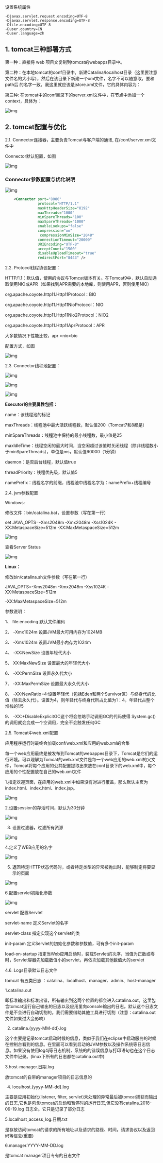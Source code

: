 设置系统属性

```shell
-Djavax.servlet.request.encoding=UTF-8
-Djavax.servlet.response.encoding=UTF-8 
-Dfile.encoding=UTF-8 
-Duser.country=CN 
-Duser.language=zh
```



## 1. **tomcat三种部署方式**

第一种：直接将 web 项目文复制到tomcat的webapps目录中。

第二种：在本地tomcat的conf目录中，新建Catalina/localhost目录（这里要注意文件名的大小写），然后在该目录下新建一个xml文件，名字不可以随意取，要和path后 的名字一致，我这里就应该是jstore.xml文件，它的具体内容为：

<Context docBase="C:\work\jstore\web" path="/jstore" reloadable="true"/>

第三种: 在tomcat中的conf目录下的server.xml文件中，在<Host/>节点中添加一个context，具体为：

 ![img](assets/1800176-20190910172515667-1375366255.png)

## 2. **tomcat配置与优化**

2.1. Connector连接器，主要负责Tomcat与客户端的通讯, 在/conf/server.xml文件中

Connector默认配置，如图

 ![img](assets/1800176-20190910172536054-568858745.png)

### Connector参数配置与优化说明

 ![img](assets/1800176-20190910172545719-1754580366.png)

```xml
	<Connector port="8080"
               protocol="HTTP/1.1"
               maxHttpHeaderSize="8192"
               maxThreads="1000"
               minSpareThreads="100"
               maxSpareThreads="1000"
               enableLookups="false"
               compression="on"
				compressionMinSize="2048"               			             compressibleMimeType="text/html,text/xml,text/plain,text/css,text/javascript,application/javascript"
               connectionTimeout="20000"
               URIEncoding="UTF-8"
               acceptCount="1500"
               disableUploadTimeout="true"
               redirectPort="8443" />
```

2.2. Protocol线程协议配置：

HTTP/1.1：默认值，使用的协议与Tomcat版本有关。在Tomcat9中，默认自动选取使用NIO或APR（如果找到APR需要的本地库，则使用APR，否则使用NIO）

org.apache.coyote.http11.Http11Protocol：BIO

org.apache.coyote.http11.Http11NioProtocol：NIO

org.apache.coyote.http11.Http11Nio2Protocol：NIO2

org.apache.coyote.http11.Http11AprProtocol：APR

大多数情况下性能比较，apr >nio>bio

配置方式，如图

 ![img](assets/1800176-20190910172606679-1872454313.png)

2.3. Connector线程池配置：

 ![img](assets/1800176-20190910172617795-1414200957.png)

 

 ![img](assets/1800176-20190910172625452-704423627.png)

 

 ![img](assets/1800176-20190910172631751-368235699.png)

**Executor的主要属性包括：**

name：该线程池的标记

maxThreads：线程池中最大活跃线程数，默认值200（Tomcat7和8都是）

minSpareThreads：线程池中保持的最小线程数，最小值是25

maxIdleTime：线程空闲的最大时间，当空闲超过该值时关闭线程（除非线程数小于minSpareThreads），单位是ms，默认值60000（1分钟）

daemon：是否后台线程，默认值true

threadPriority：线程优先级，默认值5

namePrefix：线程名字的前缀，线程池中线程名字为：namePrefix+线程编号

2.4. jvm参数配置 

Windows:

修改文件：bin/catalina.bat，设置参数（写在第一行）

set JAVA_OPTS=-Xms2048m -Xmx2048m -Xss1024K -XX:MetaspaceSize=512m -XX:MaxMetaspaceSize=512m

 ![img](assets/1800176-20190910172659476-1615822332.png)

查看Server Status

 ![img](assets/1800176-20190910172706873-705940657.png)

**Linux：**

修改bin/catalina.sh文件参数（写在第一行）

JAVA_OPTS=-Xms2048m -Xmx2048m -Xss1024K -XX:MetaspaceSize=512m

-XX:MaxMetaspaceSize=512m

参数说明：

1、 file.encoding 默认文件编码

2、 -Xmx1024m  设置JVM最大可用内存为1024MB

3、 -Xms1024m  设置JVM最小内存为1024m

4、 -XX:NewSize  设置年轻代大小

5、 XX:MaxNewSize 设置最大的年轻代大小

6、 -XX:PermSize  设置永久代大小

7、 -XX:MaxPermSize 设置最大永久代大小

8、 -XX:NewRatio=4:设置年轻代（包括Eden和两个Survivor区）与终身代的比值（除去永久代）。设置为4，则年轻代与终身代所占比值为1：4，年轻代占整个堆栈的1/5

9、 -XX:+DisableExplicitGC这个将会忽略手动调用GC的代码使得 System.gc()的调用就会变成一个空调用，完全不会触发任何GC

2.5. Tomcat中web.xml配置

应用程序运行时最终会加载conf/web.xml和应用的web.xml的合集

每一个web应用最终是被发布到Tomcat的webappes目录下，Tomcat是它们的运行环境。可以理解为Tomcat的web.xml文件是每一个web应用的web.xml的父文件，Tomcat将每个应用的公共配置提取出来放在conf目录下的web.xml中，每个应用的个性配置放在自己的web.xml文件

1.指定欢迎页面，在应用的web.xml中如果没有对<welcome-file-list>进行覆盖，那么默认主页为index.html、index.html、index.jsp。

 ![img](assets/1800176-20190910172725073-456754314.png)

2.设置session的存活时间，默认为30分钟

 ![img](assets/1800176-20190910172818504-1368613056.png)

3. 设置过滤器，过滤所有资源

 ![img](assets/1800176-20190910172829287-1138214310.png)

4.定义了WEB应用的名字

 ![img](assets/1800176-20190910172839416-613045153.png)

5. 返回特定HTTP状态代码时，或者特定类型的异常被抛出时，能够制定将要显示的页面

 ![img](assets/1800176-20190910172850624-659551596.png)

6.配置servlet初始化参数

 ![img](assets/1800176-20190910172901691-1432509774.png)

servlet 配置Servlet

servlet-name 定义Servlet的名字

servlet-class 指定实现这个servlet的类

init-param 定义Servlet的初始化参数和参数值，可有多个init-param

load-on-startup 指定当Web应用启动时，装载Servlet的次序，当值为正数或零时，Servlet容器先加载数值小的servlet，再依次加载其他数值大的servlet

 

 

4.6. Logs目录默认日志文件

tomcat 有五类日志 ：catalina、localhost、manager、admin、host-manager

1.catalina.out

即标准输出和标准出错，所有输出到这两个位置的都会进入catalina.out，这里包含tomcat运行自己输出的日志以及应用里向console输出的日志。默认这个日志文件是不会进行自动切割的，我们需要借助其他工具进行切割（注意：catalina.out文件如果过大会影响）

2. catalina.{yyyy-MM-dd}.log

这个主要是记录tomcat启动时候的信息，类似于我们在eclipse中启动服务的时候在控制台看到的信息。在里面可以看到启动的JVM参数以及操作系统等日志信息。如果没有使用log4j等日志机制，系统的的错误信息与打印语句也在这个日志文件中记录。(linux下所有的日志都在catalina.out中)

3.host-manager.日期.log

放tomcat的自带的manager项目的日志信息的

4. localhost.{yyyy-MM-dd}.log

主要是应用初始化(listener, filter, servlet)未处理的异常最后被tomcat捕获而输出的日志,它也是包含tomcat的启动和暂停时的运行日志,但它没有catalina.2018-09-19.log 日志全。它只是记录了部分日志

5.localhost_access_log.日期.txt

是存放访问tomcat的请求的所有地址以及请求的路径、时间，请求协议以及返回码等信息(重要)

6.manager.YYYY-MM-DD.log

是tomcat manager项目专有的日志文件